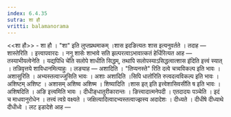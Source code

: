 ```yaml
---
index: 6.4.35
sutra: शा हौ
vritti: balamanorama
---
```


<<शा हौ>> - शा हौ । "शा" इति लुप्तप्रथमाकम् ।शास इदङित्यतः शास इत्यनुवर्तते । तदाह —  शास्तेरिति । इत्त्वापवारदः । ननु शासेः शाभावे सति झल्परत्वाऽभावात्कतं हेर्धिरित्यत आह —  तस्याभीयत्वेनेति । यद्यपिधि चे॑ति सलोपे शाधीति सिद्धम्, तथापि सलोपस्याऽसिद्धत्वात्शास इ॑दिति इत्त्वं स्यात् । तन्निवृत्तये शाविधानमित्याहुः । लङ्याह — अशादिति । "तिप्यनस्ते" रिति दत्वे चत्र्वविकल्प इति भावः । अशासुरिति । अभ्यस्तत्वाज्जुसिति भावः । अशाः अशादिति ।सिपि धातो॑रिति रुत्वदत्वविकल्प इति भावः । अशिष्टम् अशिष्ट । अशासम् अशिष्व अशिष्म । शिष्यादिति ।शास इत् इति इत्त्वेशासिवसी॑ति ष इति भावः । अशिषदिति । अङि इत्त्वमिति भावः । दीधीङ्धातुरीकारान्तः । ङित्त्वादात्मनेपदी । एतदादयः पञ्चेति । इदं च माधवानुरोधेन । तत्त्वं त्वग्रे वक्ष्यते । जक्षित्यादित्वादभ्यस्तत्वाज्झस्य अदादेशः । दीध्यते । दीधीषे दीध्याथे दीधीध्वे । लट इडादेशे आह — 